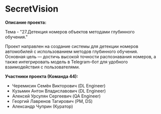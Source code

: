 # SecretVision

**Описание проекта:**

Тема - "27.Детекция номеров объектов методами глубинного обучения."

Проект направлен на создание системы для детекции номеров автомобилей с использованием методов глубинного обучения. 
Основная цель — достичь высокой точности распознавания номеров, а также интегрировать модель в Telegram-бот для удобного взаимодействия с пользователями. 

**Участники проекта (Команда 44):**

* Черемисин Семён Викторович (DL Engineer)
* Кузьмин Антон Владиславович (DL Engineer)
* Алексей Урсулян Сергеевич (QA Engineer)
* Георгий Лавренов Тагирович (PM, DS)
* Александр Чуприн (Куратор)
